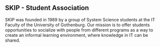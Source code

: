 ## SKIP - Student Association


SKIP was founded in 1989 by a group of System Science students at the IT Faculty of the University of Gothenburg. Our mission is to offer students opportunities to socialize with people from different programs as a way to create an informal learning environment, where knowledge in IT can be shared.
